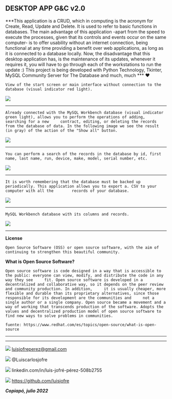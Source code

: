 ##  **DESKTOP APP G&C v2.0**

***This application is a CRUD, which in computing is the acronym for Create, Read, Update and Delete. It is used to refer to basic functions in databases. The main advantage of this application -apart from the speed to execute the processes, given that its controls and events occur on the same computer- is to offer usability without an internet connection, being functional at any time providing a benefit over web applications, as long as it is connected to a database locally. Now, the disadvantage that this desktop application has, is the maintenance of its updates, whenever it requires it, you will have to go through each of the workstations to run the update :) This project is being developed with Python Technology, Tkinter, MySQL Community Server for The Database and much, much  *** ❤️

	View of the start screen or main interface without connection to the database (visual indicator red light).
![](https://i.postimg.cc/261yW4Yg/1.png)

***

	Already connected with the MySQL Workbench database (visual indicator green light), allows you to perform the operations of adding, searching for a new 	contract, editing, or deleting the records from the database of data. In the following image we see the result (in gray) of the action of the "Show all" button.
![](https://i.postimg.cc/PqPTVT7w/2.png)

***

	You can perform a search of the records in the database by id, first name, last name, run, device, make, model, serial number, etc.
![](https://i.postimg.cc/x1QPPdc6/3.png)

***

	It is worth remembering that the database must be backed up periodically. This application allows you to export a. CSV to your computer with all the 		records of your database.
![](https://i.postimg.cc/WzRZb9Z5/4.png)

***
	MySQL Workbench database with its columns and records.
![](https://i.postimg.cc/CxQwT9wN/Captura5.png)

***

**License**

	Open Source Software (OSS) or open source software, with the aim of continuing to strengthen this beautiful community.

**What is Open Source Software?**

	Open source software is code designed in a way that is accessible to the public: everyone can view, modify, and distribute the code in any way they see 	fit. Open source software is developed in a decentralized and collaborative way, so it depends on the peer review and community production. In addition, 	 it is usually cheaper, more flexible and durable than its proprietary alternatives, since those responsible for its development are the communities and 	 not a single author or a single company. Open source became a movement and a way of working that transcends production of the software. Adopts the 		values and decentralized production model of open source software to find new ways to solve problems in communities.

	fuente: https://www.redhat.com/es/topics/open-source/what-is-open-source

***

***

![](https://i.postimg.cc/25j6WsS4/Gmail.png)		luisjofreperez@gmail.com

![](https://i.postimg.cc/2SD3kbp9/Twitter.png)		@Luiscarlosjofre

![](https://i.postimg.cc/sg4xvjsj/LinkedIn.png)		linkedin.com/in/luis-jofré-pérez-508b2755

![](https://i.postimg.cc/zf10SGBY/github.png)		https://github.com/luisjofre


***Copiapó, julio 2022***

